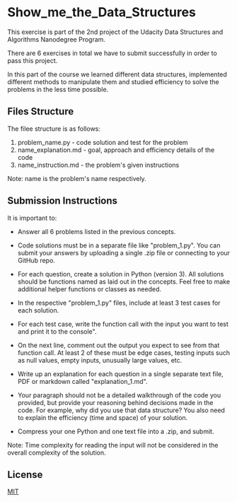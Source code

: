 # Show_me_the_Data_Structures

This exercise is part of the 2nd project of the Udacity Data Structures and Algorithms Nanodegree Program. 

There are 6 exercises in total we have to submit successfully in order to pass this project. 

In this part of the course we learned different data structures, implemented different methods to manipulate them and studied efficiency to 
solve the problems in the less time possible. 

## Files Structure 

The filee structure is as follows:

1. problem_name.py - code solution and test for the problem
2. name_explanation.md - goal, approach and efficiency details of the code  
3. name_instruction.md - the problem's given instructions

Note: name is the problem's name respectively.

 ## Submission Instructions
 
It is important to:

* Answer all 6 problems listed in the previous concepts.

* Code solutions must be in a separate file like "problem_1.py". You can submit your answers by uploading a single .zip file or connecting to your GitHub repo.

* For each question, create a solution in Python (version 3). All solutions should be functions named as laid out in the concepts. Feel free to make additional helper functions or classes as needed.

* In the respective "problem_1.py" files, include at least 3 test cases for each solution.
* For each test case, write the function call with the input you want to test and print it to the console".
* On the next line, comment out the output you expect to see from that function call. At least 2 of these must be edge cases,                testing inputs such as null values, empty inputs, unusually large values, etc.

* Write up an explanation for each question in a single separate text file, PDF or markdown called "explanation_1.md".
* Your paragraph should not be a detailed walkthrough of the code you provided, but provide your reasoning behind decisions made in the code. For example, why did you use that data structure? You also need to explain the efficiency (time and space) of your    solution.
  
* Compress your one Python and one text file into a .zip, and submit.

Note: Time complexity for reading the input will not be considered in the overall complexity of the solution.


## License
[MIT](https://choosealicense.com/licenses/mit/)
